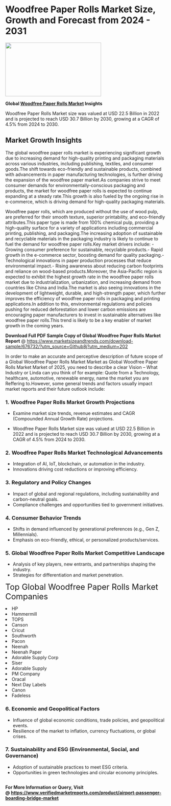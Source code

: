 <H1>Woodfree Paper Rolls Market Size, Growth and Forecast from 2024 - 2031</H1><img class="aligncenter size-medium wp-image-584254" src="https://thirdeyenews.in/wp-content/uploads/2024/09/Global-Market-Research-300x168.jpeg" alt="" width="300" height="168" /><p><strong>Global&nbsp;<a href="https://www.marketsizeandtrends.com/download-sample/676732/?utm_source=Github8j?utm_medium=202">Woodfree Paper Rolls Market</a> Insights</strong></p><p>Woodfree Paper Rolls Market size was valued at USD 22.5 Billion in 2022 and is projected to reach USD 30.7 Billion by 2030, growing at a CAGR of 4.5% from 2024 to 2030.</p><p><h2>Market Growth Insights</h2> <p>The global woodfree paper rolls market is experiencing significant growth due to increasing demand for high-quality printing and packaging materials across various industries, including publishing, textiles, and consumer goods.The shift towards eco-friendly and sustainable products, combined with advancements in paper manufacturing technologies, is further driving the expansion of the woodfree paper market.As companies strive to meet consumer demands for environmentally-conscious packaging and products, the market for woodfree paper rolls is expected to continue expanding at a steady rate.This growth is also fueled by the ongoing rise in e-commerce, which is driving demand for high-quality packaging materials.</p> <p>Woodfree paper rolls, which are produced without the use of wood pulp, are preferred for their smooth texture, superior printability, and eco-friendly attributes.This paper type is made from 100% chemical pulp, providing a high-quality surface for a variety of applications including commercial printing, publishing, and packaging.The increasing adoption of sustainable and recyclable materials in the packaging industry is likely to continue to fuel the demand for woodfree paper rolls.Key market drivers include: - Growing consumer preference for sustainable, recyclable products.- Rapid growth in the e-commerce sector, boosting demand for quality packaging.- Technological innovations in paper production processes that reduce environmental impact.- Rising awareness about reducing carbon footprints and reliance on wood-based products.Moreover, the Asia-Pacific region is expected to exhibit the highest growth rate in the woodfree paper rolls market due to industrialization, urbanization, and increasing demand from countries like China and India.The market is also seeing innovations in the development of lightweight, durable, and high-strength paper, which further improves the efficiency of woodfree paper rolls in packaging and printing applications.In addition to this, environmental regulations and policies pushing for reduced deforestation and lower carbon emissions are encouraging paper manufacturers to invest in sustainable alternatives like woodfree paper rolls.This trend is likely to be a key enabler of market growth in the coming years.</p> <p><span class=""><strong>Download Full PDF Sample Copy of Global Woodfree Paper Rolls Market Report</strong> @ <a href="https://www.marketsizeandtrends.com/download-sample/676732/?utm_source=Github8j?utm_medium=202" target="_blank">https://www.marketsizeandtrends.com/download-sample/676732/?utm_source=Github8j?utm_medium=202</a></span></p><p>In order to make an accurate and perceptive description of future scope of a Global&nbsp;Woodfree Paper Rolls Market Market as Global&nbsp;Woodfree Paper Rolls Market Market of 2025, you need to describe a clear Vision &ndash; What Industry or Linda can you think of for example: Quote from a Technology, healthcare, automotive, renewable energy, name the market you are Reffering to.However, some general trends and factors usually impact market reports and their future outlook include:</p><h3>1.&nbsp;<strong>Woodfree Paper Rolls Market Growth Projections</strong></h3><ul><li>Examine market size trends, revenue estimates and CAGR (Compounded Annual Growth Rate) projections.</li><li><p>Woodfree Paper Rolls Market size was valued at USD 22.5 Billion in 2022 and is projected to reach USD 30.7 Billion by 2030, growing at a CAGR of 4.5% from 2024 to 2030.</p></li></ul><h3>2.&nbsp;<strong>Woodfree Paper Rolls Market Technological Advancements</strong></h3><ul><li>Integration of AI, IoT, blockchain, or automation in the industry.</li><li>Innovations driving cost reductions or improving efficiency.</li></ul><h3>3.&nbsp;<strong>Regulatory and Policy Changes</strong></h3><ul><li>Impact of global and regional regulations, including sustainability and carbon-neutral goals.</li><li>Compliance challenges and opportunities tied to government initiatives.</li></ul><h3>4.&nbsp;<strong>Consumer Behavior Trends</strong></h3><ul><li>Shifts in demand influenced by generational preferences (e.g., Gen Z, Millennials).</li><li>Emphasis on eco-friendly, ethical, or personalized products/services.</li></ul><h3>5.&nbsp;<strong>Global Woodfree Paper Rolls Market Competitive Landscape</strong></h3><ul><li>Analysis of key players, new entrants, and partnerships shaping the industry.</li><li>Strategies for differentiation and market penetration.</li></ul><p data-pm-slice="1 1 []"><span style="color: inherit; font-family: inherit; font-size: 25px;">Top Global Woodfree Paper Rolls Market Companies</span></p><div class="" data-test-id=""><p><li>HP</li><li> Hammermill</li><li> TOPS</li><li> Canson</li><li> Cricut</li><li> Southworth</li><li> Pacon</li><li> Neenah</li><li> Neenah Paper</li><li> Adorable Supply Corp</li><li> Siser</li><li> Adorable Supply</li><li> PM Company</li><li> Oracal</li><li> Next Day Labels</li><li> Canon</li><li> Fadeless</li></p></div><h3>6.&nbsp;<strong>Economic and Geopolitical Factors</strong></h3><ul><li>Influence of global economic conditions, trade policies, and geopolitical events.</li><li>Resilience of the market to inflation, currency fluctuations, or global crises.</li></ul><h3>7.&nbsp;<strong>Sustainability and ESG (Environmental, Social, and Governance)</strong></h3><ul><li>Adoption of sustainable practices to meet ESG criteria.</li><li>Opportunities in green technologies and circular economy principles.</li></ul><h2><strong style="font-size: 14px;">For More Information or Query, Visit @&nbsp;</strong><a style="background-color: #ffffff; font-size: 14px;" href="https://www.marketsizeandtrends.com/report/woodfree-paper-rolls-market/" target="_blank">https://www.verifiedmarketreports.com/product/airport-passenger-boarding-bridge-market</a></h2>